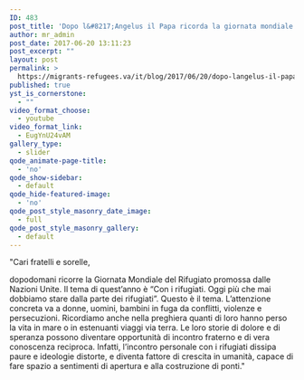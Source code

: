 ```yaml
---
ID: 483
post_title: 'Dopo l&#8217;Angelus il Papa ricorda la giornata mondiale del rifugiato'
author: mr_admin
post_date: 2017-06-20 13:11:23
post_excerpt: ""
layout: post
permalink: >
  https://migrants-refugees.va/it/blog/2017/06/20/dopo-langelus-il-papa-ricorda-la-giornata-mondiale-del-rifugiato/
published: true
yst_is_cornerstone:
  - ""
video_format_choose:
  - youtube
video_format_link:
  - EugYnU24vAM
gallery_type:
  - slider
qode_animate-page-title:
  - 'no'
qode_show-sidebar:
  - default
qode_hide-featured-image:
  - 'no'
qode_post_style_masonry_date_image:
  - full
qode_post_style_masonry_gallery:
  - default
---
```

"Cari fratelli e sorelle,

dopodomani ricorre la Giornata Mondiale del Rifugiato promossa dalle Nazioni Unite. Il tema di quest’anno è “Con i rifugiati. Oggi più che mai dobbiamo stare dalla parte dei rifugiati”. Questo è il tema. L’attenzione concreta va a donne, uomini, bambini in fuga da conflitti, violenze e persecuzioni. Ricordiamo anche nella preghiera quanti di loro hanno perso la vita in mare o in estenuanti viaggi via terra. Le loro storie di dolore e di speranza possono diventare opportunità di incontro fraterno e di vera conoscenza reciproca. Infatti, l’incontro personale con i rifugiati dissipa paure e ideologie distorte, e diventa fattore di crescita in umanità, capace di fare spazio a sentimenti di apertura e alla costruzione di ponti."